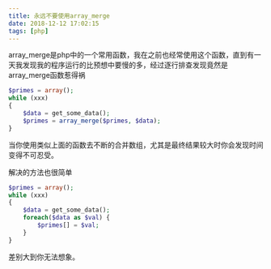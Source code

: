 ```yaml
---
title: 永远不要使用array_merge
date: 2018-12-12 17:02:15
tags: [php]
---
```


array_merge是php中的一个常用函数，我在之前也经常使用这个函数，直到有一天我发现我的程序运行的比预想中要慢的多，经过逐行排查发现竟然是array_merge函数惹得祸

```php
$primes = array();
while (xxx)
{
    $data = get_some_data();
    $primes = array_merge($primes, $data);
}
```

当你使用类似上面的函数去不断的合并数组，尤其是最终结果较大时你会发现时间变得不可忍受。

解决的方法也很简单

```php
$primes = array();
while (xxx)
{
    $data = get_some_data();
    foreach($data as $val) {
        $primes[] = $val;
    }
}
```

差别大到你无法想象。